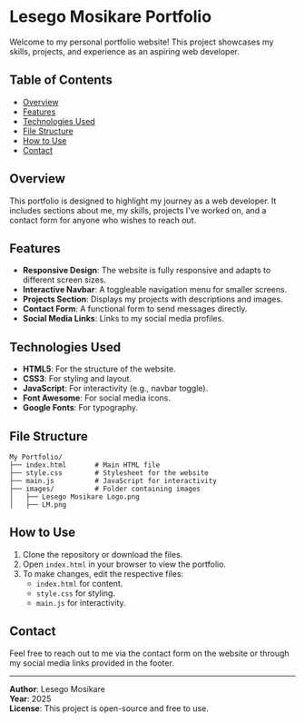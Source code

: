 # Lesego Mosikare Portfolio

Welcome to my personal portfolio website! This project showcases my skills, projects, and experience as an aspiring web developer.

## Table of Contents

- [Overview](#overview)
- [Features](#features)
- [Technologies Used](#technologies-used)
- [File Structure](#file-structure)
- [How to Use](#how-to-use)
- [Contact](#contact)

## Overview

This portfolio is designed to highlight my journey as a web developer. It includes sections about me, my skills, projects I've worked on, and a contact form for anyone who wishes to reach out.

## Features

- **Responsive Design**: The website is fully responsive and adapts to different screen sizes.
- **Interactive Navbar**: A toggleable navigation menu for smaller screens.
- **Projects Section**: Displays my projects with descriptions and images.
- **Contact Form**: A functional form to send messages directly.
- **Social Media Links**: Links to my social media profiles.

## Technologies Used

- **HTML5**: For the structure of the website.
- **CSS3**: For styling and layout.
- **JavaScript**: For interactivity (e.g., navbar toggle).
- **Font Awesome**: For social media icons.
- **Google Fonts**: For typography.

## File Structure

```
My Portfolio/
├── index.html       # Main HTML file
├── style.css        # Stylesheet for the website
├── main.js          # JavaScript for interactivity
├── images/          # Folder containing images
│   ├── Lesego Mosikare Logo.png
│   ├── LM.png
```

## How to Use

1. Clone the repository or download the files.
2. Open `index.html` in your browser to view the portfolio.
3. To make changes, edit the respective files:
   - `index.html` for content.
   - `style.css` for styling.
   - `main.js` for interactivity.

## Contact

Feel free to reach out to me via the contact form on the website or through my social media links provided in the footer.

---

**Author**: Lesego Mosikare  
**Year**: 2025  
**License**: This project is open-source and free to use.
